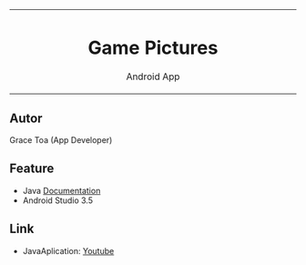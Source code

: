 <table align="center"><tr><td align="center" width="9999">

# Game Pictures

Android App
</td></tr></table>




## Autor
Grace Toa (App Developer)

## Feature
- Java [Documentation](https://docs.oracle.com/en/java/)
- Android Studio 3.5

## Link
- JavaAplication: [Youtube](https://youtu.be/FYUcvoZapb0)


